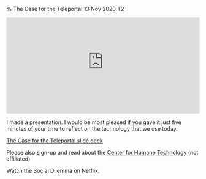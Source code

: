 % The Case for the Teleportal
13 Nov 2020
T2

<div style="position:relative;padding-bottom:50%;height:0;overflow:hidden;max-width: 100%;">
<iframe style="position:absolute;top:0;left:0;width:100%;height:100%;" frameborder="0" allow="accelerometer; autoplay; encrypted-media; gyroscope; picture-in-picture" allowfullscreen src="https://www.youtube-nocookie.com/embed/_Xw_Iw4w-vk"></iframe>
</div>

I made a presentation. I would be most pleased if you gave it just five minutes of your time to reflect on the technology that we use today.

[The Case for the Teleportal slide deck](https://docs.google.com/presentation/d/1GnLJIWtd3i_BHSivkrFHtqiGtYAzSu8_UbieGmkhVsw/edit?usp=sharing)

Please also sign-up and read about the [Center for Humane Technology](https://www.humanetech.com/) (not affiliated)

Watch the Social Dilemma on Netflix.

